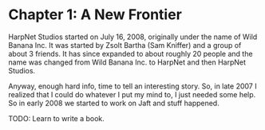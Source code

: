 # Chapter 1: A New Frontier

HarpNet Studios started on July 16, 2008, originally under the name of Wild Banana Inc. It was started by Zsolt Bartha (Sam Kniffer) and a group of about 3 friends.
It has since expanded to about roughly 20 people and the name was changed from Wild Banana Inc. to HarpNet and then HarpNet Studios.

Anyway, enough hard info, time to tell an interesting story. So, in late 2007 I realized that I could do whatever I put my mind to, I just needed some help.
So in early 2008 we started to work on Jaft and stuff happened.

TODO: Learn to write a book.